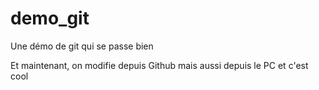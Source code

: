 # demo_git
Une démo de git qui se passe bien 

Et maintenant, on modifie depuis Github
mais aussi depuis le PC et c'est cool
